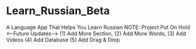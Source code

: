 # Learn_Russian_Beta
A Language App That Helps You Learn Russian 
NOTE: Project Put On Hold 
<--Future Updates--> 
(1) Add More Section,
(2) Add More Words,
(3) Add Videos
(4) Add Database 
(5) Add Drag & Drop 
